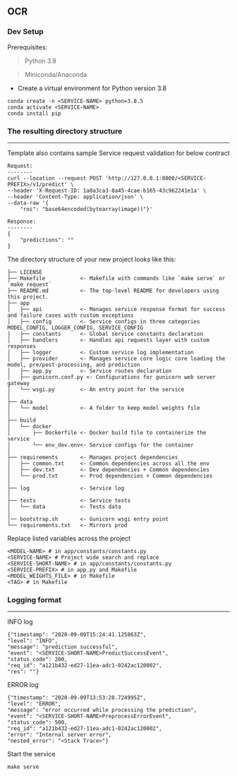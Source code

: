 OCR
---------------
### Dev Setup

Prerequisites:

> Python 3.8

> Miniconda/Anaconda

* Create a virtual environment for Python version 3.8

```
conda create -n <SERVICE-NAME> python=3.8.5
conda activate <SERVICE-NAME>
conda install pip
```

### The resulting directory structure
------------

Template also contains sample Service request validation for below contract
```
Request:
--------
curl --location --request POST 'http://127.0.0.1:8000/<SERVICE-PREFIX>/v1/predict' \
--header 'X-Request-ID: 1a8a3ca3-8a45-4cae-b165-43c962241e1a' \
--header 'Content-Type: application/json' \
--data-raw '{
    "roi": "base64encoded(bytearray(image))"}'

Response:
--------
{
    "predictions": ""
}
```

The directory structure of your new project looks like this: 

```
├── LICENSE
├── Makefile           <- Makefile with commands like `make serve` or `make request`
├── README.md          <- The top-level README for developers using this project.
├── app 
│   ├── api            <- Manages service response format for success and failure cases with custom exceptions
│   ├── config         <- Service configs in three categories MODEL_CONFIG, LOGGER_CONFIG, SERVICE_CONFIG
│   ├── constants      <- Global service constants declaration
│   ├── handlers       <- Handles api requests layer with custom responses
│   ├── logger         <- Custom service log implementation
│   ├── provider       <- Manages service core logic core loading the model, pre/post-processing, and prediction
│   ├── app.py         <- Service routes declaration
│   ├── gunicorn.conf.py <- Configurations for gunicorn web server gateway
│   └── wsgi.py        <- An entry point for the service
│
├── data
│   └── model          <- A folder to keep model weights file
│
├── build              
│   └── docker
│       ├── Dockerfile <- Docker build file to containerize the service
│       └── env_dev.env<- Service configs for the container
│
├── requirements       <- Manages project dependencies
│   ├── common.txt     <- Common dependencies across all the env
│   ├── dev.txt        <- Dev dependencies + Common dependencies
│   └── prod.txt       <- Prod dependencies + Common dependencies
│
├── log                <- Service log
│
├── tests              <- Service tests
│   └── data           <- Tests data
│
│── bootstrap.sh       <- Gunicorn wsgi entry point
└── requirements.txt   <- Mirrors prod
```

Replace listed variables across the project
```
<MODEL-NAME> # in app/constants/constants.py
<SERVICE-NAME> # Project wide search and replace
<SERVICE-SHORT-NAME> # in app/constants/constants.py
<SERVICE-PREFIX> # in app.py and Makefile
<MODEL_WEIGHTS_FILE> # in Makefile
<TAG> # in Makefile
```
### Logging format
----------------

INFO log
```
{"timestamp": "2020-09-09T15:24:41.125863Z", 
"level": "INFO", 
"message": "prediction successful", 
"event": "<SERVICE-SHORT-NAME>PredictSuccessEvent", 
"status_code": 200, 
"req_id": "a121b432-ed27-11ea-adc1-0242ac120002", 
"res": ""}
```
ERROR log
```
{"timestamp": "2020-09-09T13:53:20.724995Z", 
"level": "ERROR", 
"message": "error occurred while processing the prediction", 
"event": "<SERVICE-SHORT-NAME>PreprocessErrorEvent", 
"status_code": 500, 
"req_id": "a121b432-ed27-11ea-adc1-0242ac120002", 
"error": "Internal server error", 
"nested_error": "<Stack Trace>"}
```

Start the service 

```
make serve
```